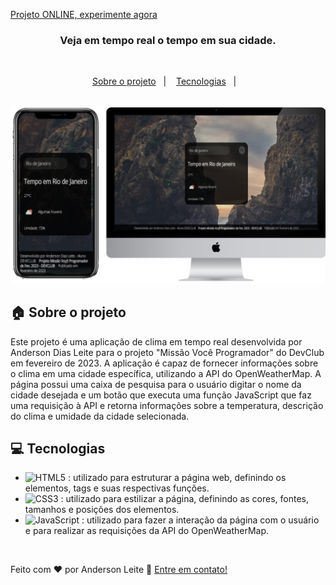 [Projeto ONLINE, experimente agora](https://anderdev-github.github.io/App-Tempo-Real/) <br>


<h3 align="center">
  Veja em tempo real o tempo em sua cidade.
</h3>

<br>

<p align="center">
  <a href="#house-Sobre-o-projeto">Sobre o projeto</a>&nbsp;&nbsp;&nbsp;|&nbsp;&nbsp;&nbsp;
  <a href="#computer-Tecnologias">Tecnologias</a>&nbsp;&nbsp;&nbsp;|&nbsp;&nbsp;&nbsp;
</p>

<br>

<img alt="Layout" src="https://github.com/AnderDev-GitHub/App-Tempo-Real-_AnderDev/blob/master/assets/img-project-transparente.png?raw=true">
<br>


## :house: Sobre o projeto

Este projeto é uma aplicação de clima em tempo real desenvolvida por Anderson Dias Leite para o projeto "Missão Você Programador" do DevClub em fevereiro de 2023. A aplicação é capaz de fornecer informações sobre o clima em uma cidade específica, utilizando a API do OpenWeatherMap. A página possui uma caixa de pesquisa para o usuário digitar o nome da cidade desejada e um botão que executa uma função JavaScript que faz uma requisição à API e retorna informações sobre a temperatura, descrição do clima e umidade da cidade selecionada.
<br>

## :computer: Tecnologias

- ![HTML5](https://img.shields.io/badge/-HTML5-E34F26?style=flat-square&logo=html5&logoColor=white) : utilizado para estruturar a página web, definindo os elementos, tags e suas respectivas funções.
- ![CSS3](https://img.shields.io/badge/-CSS3-1572B6?style=flat-square&logo=css3) : utilizado para estilizar a página, definindo as cores, fontes, tamanhos e posições dos elementos.
- ![JavaScript](https://img.shields.io/badge/-JavaScript-black?style=flat-square&logo=javascript) : utilizado para fazer a interação da página com o usuário e para realizar as requisições da API do OpenWeatherMap.

<br>





Feito com ♥ por Anderson Leite :wave: [Entre em contato!](https://www.linkedin.com/in/andersondiasleite/)
